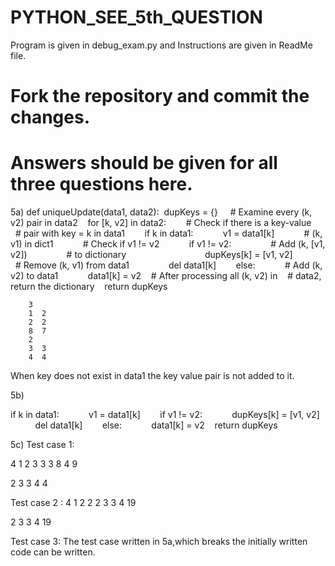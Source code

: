# PYTHON_SEE_5th_QUESTION
Program is given in debug_exam.py and Instructions are given in ReadMe file.
# Fork the repository and commit the changes.
# Answers should be given for all three questions here.

5a)
def uniqueUpdate(data1, data2): 
    dupKeys = {}
    # Examine every (k, v2) pair in data2    
    for [k, v2] in data2:        
    # Check if there is a key-value       
    # pair with key = k in data1        
    if k in data1:            
    v1 = data1[k]           
    # (k, v1) in dict1            
    # Check if v1 != v2            
    if v1 != v2:               
    # Add (k, [v1, v2])               
    # to dictionary                               
    dupKeys[k] = [v1, v2]                
    # Remove (k, v1) from data1                
    del data1[k]        
    else:           
    # Add (k, v2) to data1            
    data1[k] = v2   
    # After processing all (k, v2) in    
    # data2, return the dictionary    
    return dupKeys
    
        3
        1  2
        2  2
        8  7
        2
        3  3
        4  4
  When key does not exist in data1 the key value pair is not added to it.
    
  5b)
  
   if k in data1:            
   v1 = data1[k]        
   if v1 != v2:            
   dupKeys[k] = [v1, v2]           
   del data1[k]        
   else:            
   data1[k] = v2    
   return dupKeys
  
  5c) Test case 1:
  
  4
  1  2
  3  3 
  3  8
  4  9
  
  2 
  3  3
  4  4
  
  Test case 2 :
  4
  1  2 
  2  2
  3  3
  4  19
  
  2
  3  3
  4  19
  
  Test case 3:
   The test case written in 5a,which breaks  the initially written code can be written.
  
   
   
   
   
   
   
